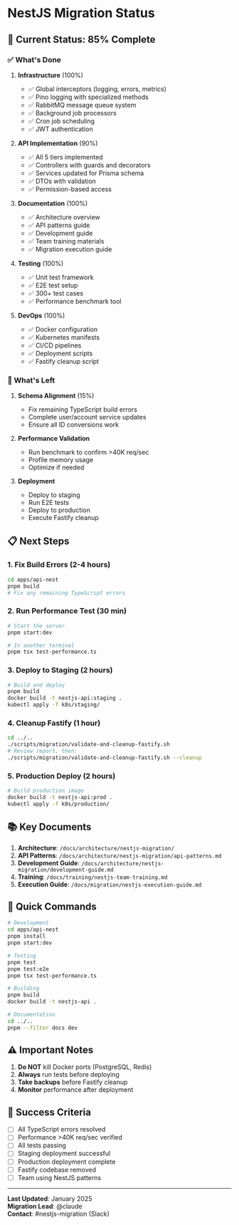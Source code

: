 # NestJS Migration Status

## 🎯 Current Status: 85% Complete

### ✅ What's Done

1. **Infrastructure** (100%)
   - ✅ Global interceptors (logging, errors, metrics)
   - ✅ Pino logging with specialized methods
   - ✅ RabbitMQ message queue system
   - ✅ Background job processors
   - ✅ Cron job scheduling
   - ✅ JWT authentication

2. **API Implementation** (90%)
   - ✅ All 5 tiers implemented
   - ✅ Controllers with guards and decorators
   - ✅ Services updated for Prisma schema
   - ✅ DTOs with validation
   - ✅ Permission-based access

3. **Documentation** (100%)
   - ✅ Architecture overview
   - ✅ API patterns guide
   - ✅ Development guide
   - ✅ Team training materials
   - ✅ Migration execution guide

4. **Testing** (100%)
   - ✅ Unit test framework
   - ✅ E2E test setup
   - ✅ 300+ test cases
   - ✅ Performance benchmark tool

5. **DevOps** (100%)
   - ✅ Docker configuration
   - ✅ Kubernetes manifests
   - ✅ CI/CD pipelines
   - ✅ Deployment scripts
   - ✅ Fastify cleanup script

### 🔄 What's Left

1. **Schema Alignment** (15%)
   - Fix remaining TypeScript build errors
   - Complete user/account service updates
   - Ensure all ID conversions work

2. **Performance Validation**
   - Run benchmark to confirm >40K req/sec
   - Profile memory usage
   - Optimize if needed

3. **Deployment**
   - Deploy to staging
   - Run E2E tests
   - Deploy to production
   - Execute Fastify cleanup

## 📋 Next Steps

### 1. Fix Build Errors (2-4 hours)
```bash
cd apps/api-nest
pnpm build
# Fix any remaining TypeScript errors
```

### 2. Run Performance Test (30 min)
```bash
# Start the server
pnpm start:dev

# In another terminal
pnpm tsx test-performance.ts
```

### 3. Deploy to Staging (2 hours)
```bash
# Build and deploy
pnpm build
docker build -t nestjs-api:staging .
kubectl apply -f k8s/staging/
```

### 4. Cleanup Fastify (1 hour)
```bash
cd ../..
./scripts/migration/validate-and-cleanup-fastify.sh
# Review report, then:
./scripts/migration/validate-and-cleanup-fastify.sh --cleanup
```

### 5. Production Deploy (2 hours)
```bash
# Build production image
docker build -t nestjs-api:prod .
kubectl apply -f k8s/production/
```

## 📚 Key Documents

1. **Architecture**: `/docs/architecture/nestjs-migration/`
2. **API Patterns**: `/docs/architecture/nestjs-migration/api-patterns.md`
3. **Development Guide**: `/docs/architecture/nestjs-migration/development-guide.md`
4. **Training**: `/docs/training/nestjs-team-training.md`
5. **Execution Guide**: `/docs/migration/nestjs-execution-guide.md`

## 🚀 Quick Commands

```bash
# Development
cd apps/api-nest
pnpm install
pnpm start:dev

# Testing
pnpm test
pnpm test:e2e
pnpm tsx test-performance.ts

# Building
pnpm build
docker build -t nestjs-api .

# Documentation
cd ../..
pnpm --filter docs dev
```

## ⚠️ Important Notes

1. **Do NOT** kill Docker ports (PostgreSQL, Redis)
2. **Always** run tests before deploying
3. **Take backups** before Fastify cleanup
4. **Monitor** performance after deployment

## 🎉 Success Criteria

- [ ] All TypeScript errors resolved
- [ ] Performance >40K req/sec verified
- [ ] All tests passing
- [ ] Staging deployment successful
- [ ] Production deployment complete
- [ ] Fastify codebase removed
- [ ] Team using NestJS patterns

---

**Last Updated**: January 2025  
**Migration Lead**: @claude  
**Contact**: #nestjs-migration (Slack)